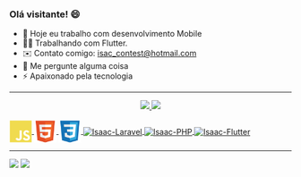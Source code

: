 ### Olá visitante! 😄

- 🔭 Hoje eu trabalho com desenvolvimento Mobile
- 🧑‍💻 Trabalhando com Flutter.
- ✉️ Contato comigo: isac_contest@hotmail.com
- 💬 Me pergunte alguma coisa
- ⚡ Apaixonado pela tecnologia
<hr>
<div align="center">
  <a href="https://github.com/phisac12">
  <img height="180em" src="https://github-readme-stats.vercel.app/api?username=phisac12&show_icons=true&theme=dark&include_all_commits=true&count_private=true"/>
  <img height="180em" src="https://github-readme-stats.vercel.app/api/top-langs/?username=phisac12&layout=compact&langs_count=7&theme=dark"/>
</div>

  <div style="display: inline_block"><br>
  <img align="center" alt="Isaac-Js" height="40" width="40" src="https://raw.githubusercontent.com/devicons/devicon/master/icons/javascript/javascript-plain.svg">
  <img align="center" alt="Isaac-HTML" height="40" width="40" src="https://raw.githubusercontent.com/devicons/devicon/master/icons/html5/html5-original.svg">
  <img align="center" alt="Isaac-CSS" height="40" width="40" src="https://raw.githubusercontent.com/devicons/devicon/master/icons/css3/css3-original.svg">
  <img align="center" alt="Isaac-Laravel" height="40" width="40" src="https://cdn.jsdelivr.net/gh/devicons/devicon/icons/laravel/laravel-plain-wordmark.svg" />
  <img align="center" alt="Isaac-PHP" height="40" width="40" src="https://cdn.jsdelivr.net/gh/devicons/devicon/icons/php/php-plain.svg" />
  <img align="center" alt="Isaac-Flutter" height="40" width="40" src="https://cdn.jsdelivr.net/gh/devicons/devicon/icons/flutter/flutter-original.svg" />
</div>
<hr>
<div>
  <a href = "mailto:isac_contest@hotmail.com"><img src="https://img.shields.io/badge/-Gmail-%23333?style=for-the-badge&logo=gmail&logoColor=white" target="_blank"></a>
  <a href="https://www.linkedin.com/in/isaac-cesar-8841b01a7/" target="_blank"><img src="https://img.shields.io/badge/-LinkedIn-%230077B5?style=for-the-badge&logo=linkedin&logoColor=white" target="_blank"></a> 
</div>
